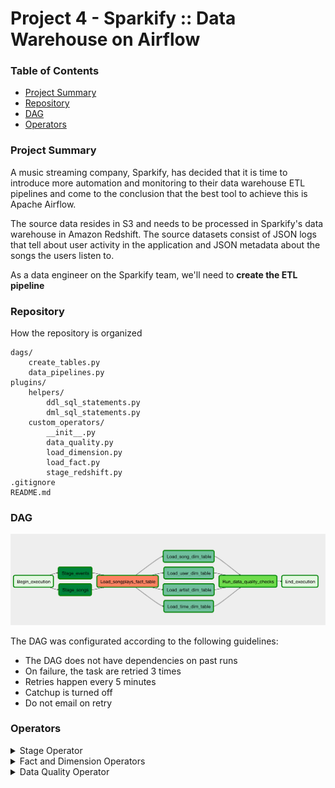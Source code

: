 # Project 4 - Sparkify :: Data Warehouse on Airflow


### Table of Contents
- [Project Summary](#Project-Summary)
- [Repository](#Repository)
- [DAG](#Dag)
- [Operators](#Operators)




### Project Summary
A music streaming company, Sparkify, has decided that it is time to introduce more automation and monitoring to their data warehouse ETL pipelines and come to the conclusion that the best tool to achieve this is Apache Airflow.

The source data resides in S3 and needs to be processed in Sparkify's data warehouse in Amazon Redshift. The source datasets consist of JSON logs that tell about user activity in the application and JSON metadata about the songs the users listen to.

As a data engineer on the Sparkify team, we'll need to **create the ETL pipeline** 



### Repository

How the repository is organized
~~~~
dags/
    create_tables.py
    data_pipelines.py
plugins/    
    helpers/
        ddl_sql_statements.py
        dml_sql_statements.py
    custom_operators/
        __init__.py
        data_quality.py
        load_dimension.py
        load_fact.py
        stage_redshift.py
.gitignore
README.md 
~~~~



### DAG
![img.png](img.png)

The DAG was configurated according to the following guidelines:

- The DAG does not have dependencies on past runs
- On failure, the task are retried 3 times
- Retries happen every 5 minutes
- Catchup is turned off
- Do not email on retry


### Operators

<details><summary>Stage Operator</summary>
The stage operator is expected to be able to load any JSON-formatted files from S3 to Amazon Redshift. The operator creates and runs a SQL COPY statement based on the parameters provided. The operator's parameters should specify where in S3 the file is loaded and what is the target table.

The parameters should be used to distinguish between JSON files. Another important requirement of the stage operator is containing a templated field that allows it to load timestamped files from S3 based on the execution time and run backfills.
Using the AWS glue Data Catalog, glue tables were created to access the data with AWS Athena:
</details>    


<details><summary>Fact and Dimension Operators</summary>
With dimension and fact operators, you can utilize the provided SQL helper class to run data transformations. Most of the logic is within the SQL transformations, and the operator is expected to take as input a SQL statement and target database on which to run the query against. You can also define a target table that will contain the results of the transformation.

Dimension loads are often done with the truncate-insert pattern, where the target table is emptied before the load. Thus, you could also have a parameter that allows switching between insert modes when loading dimensions. Fact tables are usually so massive that they should only allow append type functionality.
</details>


<details><summary>Data Quality Operator</summary>
The final operator to create is the data quality operator, which runs checks on the data itself. The operator's main functionality is to receive one or more SQL based test cases along with the expected results and execute the tests. For each test, the test result and expected result need to be checked, and if there is no match, the operator should raise an exception, and the task should retry and fail eventually.

For example, one test could be a SQL statement that checks if a certain column contains NULL values by counting all the rows that have NULL in the column. We do not want to have any NULLs, so the expected result would be 0, and the test would compare the SQL statement's outcome to the expected result.
</details>    

